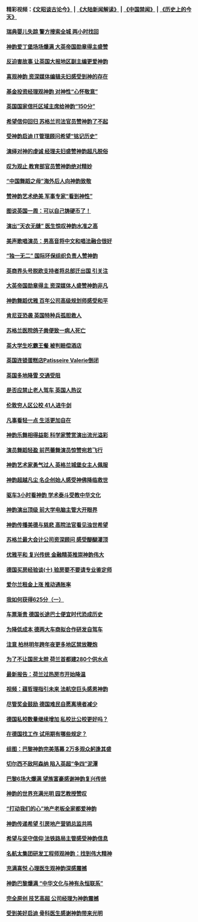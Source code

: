 #### 精彩视频：[《文昭谈古论今》](https://github.com/gfw-breaker/wenzhao/blob/master/README.md?t=01261830) | [《大陆新闻解读》](https://github.com/gfw-breaker/ntdtv-comedy/blob/master/README.md?t=01261830) | [《中国禁闻》](https://github.com/gfw-breaker/ntdtv-news/blob/master/README.md?t=01261830) | [《历史上的今天》](https://github.com/gfw-breaker/today-in-history/blob/master/README.md?t=01261830) 

#### [瑞典婴儿失踪 警方搜索全城 两小时找回](../pages/nsc974/n11004065.md?t=01261830) 

#### [神韵爱丁堡场场爆满 大英帝国勋章得主盛赞](../pages/nsc974/n11003114.md?t=01261830) 

#### [反迫害故事 让英国大报地区副主编更爱神韵](../pages/nsc974/n11003184.md?t=01261830) 

#### [喜观神韵 资深媒体编辑夫妇感受到神的存在](../pages/nsc974/n11003116.md?t=01261830) 

#### [基金投资经理观神韵 对神性“心怀敬意”](../pages/nsc974/n11003069.md?t=01261830) 

#### [英国国家信托区域主席给神韵“150分”](../pages/nsc974/n11003048.md?t=01261830) 

#### [希望信仰回归 苏格兰司法官员赞神韵了不起](../pages/nsc974/n11003060.md?t=01261830) 

#### [受神韵启迪 IT管理顾问希望“铭记历史”](../pages/nsc974/n11003055.md?t=01261830) 

#### [演绎对神的虔诚 经理夫妇盛赞神韵超凡脱俗](../pages/nsc974/n11003014.md?t=01261830) 

#### [叹为观止 教育部官员赞神韵绝对精妙](../pages/nsc974/n11003000.md?t=01261830) 

#### [“中国舞蹈之母”海外后人向神韵致敬](../pages/nsc974/n11002983.md?t=01261830) 

#### [赞神韵艺术绝美 军事专家“看到神性”](../pages/nsc974/n11002960.md?t=01261830) 

#### [图说英国一周：可以自己铸硬币了！](../pages/nsc974/n11002835.md?t=01261830) 

#### [演出“天衣无缝” 医生惊叹神韵水准之高](../pages/nsc974/n11002806.md?t=01261830) 

#### [美声歌唱演员：男高音将中文和唱法融合很好](../pages/nsc974/n11002784.md?t=01261830) 

#### [“独一无二” 国际环保组织负责人赞神韵](../pages/nsc974/n11002679.md?t=01261830) 

#### [英商界头号脱欧支持者将总部迁出国 引关注](../pages/nsc974/n11002435.md?t=01261830) 

#### [大英帝国勋章得主 资深媒体人盛赞神韵非凡](../pages/nsc974/n11002544.md?t=01261830) 

#### [神韵舞蹈优雅 百年公司高级规划师感受和平](../pages/nsc974/n11002532.md?t=01261830) 

#### [肯尼亚恐袭 英国特种兵孤胆救人](../pages/nsc974/n11002522.md?t=01261830) 

#### [苏格兰医院鸽子粪便致一病人死亡](../pages/nsc974/n11002503.md?t=01261830) 

#### [英大学生吃霸王餐 被判赔偿酒店](../pages/nsc974/n11002494.md?t=01261830) 

#### [英国连锁蛋糕店Patisseire Valerie倒闭](../pages/nsc974/n11002478.md?t=01261830) 

#### [英国多地降雪 交通受阻](../pages/nsc974/n11002473.md?t=01261830) 

#### [是否应禁止老人驾车 英国人热议](../pages/nsc974/n11002456.md?t=01261830) 

#### [伦敦穷人区公校 41人进牛剑](../pages/nsc974/n11002447.md?t=01261830) 

#### [凡事看轻一点 生活更加自在](../pages/nsc974/n11001530.md?t=01261830) 

#### [神韵乐舞相得益彰 科学家赞赏演出流光溢彩](../pages/nsc974/n11000482.md?t=01261830) 

#### [演员舞蹈轻盈 前芭蕾舞演员惊赞宛若飞行](../pages/nsc974/n11000679.md?t=01261830) 

#### [神韵艺术家勇气过人 英格兰城堡女主人佩服](../pages/nsc974/n11000611.md?t=01261830) 

#### [神韵超越凡尘 名企创始人感受神佛降临救世](../pages/nsc974/n11000367.md?t=01261830) 

#### [驱车3小时看神韵 学术泰斗受教中华文化](../pages/nsc974/n11000203.md?t=01261830) 

#### [神韵演出顶级 前大学电脑主管大开眼界](../pages/nsc974/n11000267.md?t=01261830) 

#### [神韵传播美德与慈悲 高院法官看见浊世希望](../pages/nsc974/n11000186.md?t=01261830) 

#### [苏格兰最大会计公司资深顾问 感受醍醐灌顶](../pages/nsc974/n11000151.md?t=01261830) 

#### [优雅平和 复兴传统 金融精英推崇神韵伟大](../pages/nsc974/n11000074.md?t=01261830) 

#### [德国买房经验谈(十) 验房要不要请专业鉴定师](../pages/nsc974/n10998982.md?t=01261830) 

#### [爱尔兰租金上涨 推动通胀率](../pages/nsc974/n10998953.md?t=01261830) 

#### [我如何获得625分（一）](../pages/nsc974/n10998868.md?t=01261830) 

#### [车票渐贵 德国长途巴士便宜时代恐成历史](../pages/nsc974/n10996183.md?t=01261830) 

#### [为降低成本 德两大车商拟合作研发自驾车](../pages/nsc974/n10996237.md?t=01261830) 

#### [注意 柏林明年跨年夜更多地区禁放鞭炮](../pages/nsc974/n10996257.md?t=01261830) 

#### [为了不让国民太胖 荷兰首都建280个供水点](../pages/nsc974/n10996114.md?t=01261830) 

#### [最新报告：荷兰过热房市开始降温](../pages/nsc974/n10996082.md?t=01261830) 

#### [视频：蕴哲理指引未来 法航空巨头感恩神韵](../pages/nsc974/n10992381.md?t=01261830) 

#### [尽管奖金鼓励 德国难民自愿离境者减少](../pages/nsc974/n10994148.md?t=01261830) 

#### [德国私校数量继续增加 私校比公校更好吗？](../pages/nsc974/n10994125.md?t=01261830) 

#### [在德国找工作 试用期有哪些规定？](../pages/nsc974/n10993992.md?t=01261830) 

#### [组图：巴黎神韵完美落幕 2万多观众躬逢其盛](../pages/nsc974/n10991478.md?t=01261830) 

#### [切尔西不敌阿森纳 陷入英超“争四”泥潭](../pages/nsc974/n10990981.md?t=01261830) 

#### [巴黎6场大爆满 望族富豪感谢神韵复兴传统](../pages/nsc974/n10990485.md?t=01261830) 

#### [神韵的世界充满光明  园艺教授赞叹](../pages/nsc974/n10990393.md?t=01261830) 

#### [“打动我们的心”地产老板全家都爱神韵](../pages/nsc974/n10990224.md?t=01261830) 

#### [神韵传递希望 引房地产营销总监共鸣](../pages/nsc974/n10990026.md?t=01261830) 

#### [希望与坚守信仰 法铁路局主管感受神韵信息](../pages/nsc974/n10990061.md?t=01261830) 

#### [名航太集团研发工程师观神韵：找到伟大精神](../pages/nsc974/n10989922.md?t=01261830) 

#### [充满喜悦 心理医生观神韵深感震撼](../pages/nsc974/n10990031.md?t=01261830) 

#### [神韵巴黎爆满 “中华文化与神有永恒联系”](../pages/nsc974/n10989837.md?t=01261830) 

#### [完全原创 技艺高超 公司经理为神韵震撼](../pages/nsc974/n10989954.md?t=01261830) 

#### [受到美好启迪 骨科医生感谢神韵带来光明](../pages/nsc974/n10989946.md?t=01261830) 

